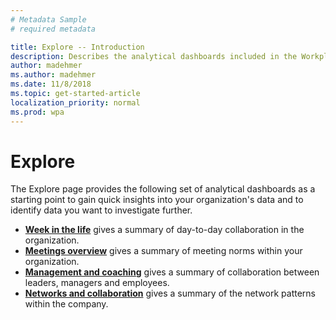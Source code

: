 ```yaml
---
# Metadata Sample
# required metadata

title: Explore -- Introduction
description: Describes the analytical dashboards included in the Workplace Analytics Explore page.
author: madehmer
ms.author: madehmer
ms.date: 11/8/2018
ms.topic: get-started-article
localization_priority: normal 
ms.prod: wpa
---
```


# Explore

The Explore page provides the following set of analytical dashboards as a starting point to gain quick insights into your organization's data and to identify data you want to investigate further.
  
* [**Week in the life**](../use/explore-metrics-week-in-the-life.md) gives a summary of day-to-day collaboration in the organization.
* [**Meetings overview**](../use/explore-metrics-meetings-overview.md) gives a summary of meeting norms within your organization.
* [**Management and coaching**](../use/explore-metrics-management-and-coaching.md) gives a summary of collaboration between leaders, managers and employees.
* [**Networks and collaboration**](../use/explore-metrics-networks-and-collaboration.md) gives a summary of the network patterns within the company.
